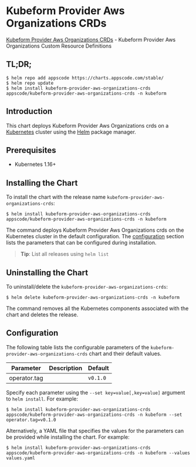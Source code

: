 # Kubeform Provider Aws Organizations CRDs

[Kubeform Provider Aws Organizations CRDs](https://github.com/kubeform) - Kubeform Provider Aws Organizations Custom Resource Definitions

## TL;DR;

```console
$ helm repo add appscode https://charts.appscode.com/stable/
$ helm repo update
$ helm install kubeform-provider-aws-organizations-crds appscode/kubeform-provider-aws-organizations-crds -n kubeform
```

## Introduction

This chart deploys Kubeform Provider Aws Organizations crds on a [Kubernetes](http://kubernetes.io) cluster using the [Helm](https://helm.sh) package manager.

## Prerequisites

- Kubernetes 1.16+

## Installing the Chart

To install the chart with the release name `kubeform-provider-aws-organizations-crds`:

```console
$ helm install kubeform-provider-aws-organizations-crds appscode/kubeform-provider-aws-organizations-crds -n kubeform
```

The command deploys Kubeform Provider Aws Organizations crds on the Kubernetes cluster in the default configuration. The [configuration](#configuration) section lists the parameters that can be configured during installation.

> **Tip**: List all releases using `helm list`

## Uninstalling the Chart

To uninstall/delete the `kubeform-provider-aws-organizations-crds`:

```console
$ helm delete kubeform-provider-aws-organizations-crds -n kubeform
```

The command removes all the Kubernetes components associated with the chart and deletes the release.

## Configuration

The following table lists the configurable parameters of the `kubeform-provider-aws-organizations-crds` chart and their default values.

|  Parameter   | Description | Default  |
|--------------|-------------|----------|
| operator.tag |             | `v0.1.0` |


Specify each parameter using the `--set key=value[,key=value]` argument to `helm install`. For example:

```console
$ helm install kubeform-provider-aws-organizations-crds appscode/kubeform-provider-aws-organizations-crds -n kubeform --set operator.tag=v0.1.0
```

Alternatively, a YAML file that specifies the values for the parameters can be provided while
installing the chart. For example:

```console
$ helm install kubeform-provider-aws-organizations-crds appscode/kubeform-provider-aws-organizations-crds -n kubeform --values values.yaml
```
